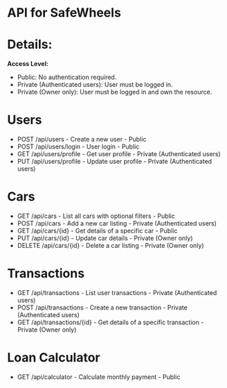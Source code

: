 # API for SafeWheels


# Details:

**Access Level:**
- Public: No authentication required.
- Private (Authenticated users): User must be logged in.
- Private (Owner only): User must be logged in and own the resource.

# Users
- POST /api/users - Create a new user - Public
- POST /api/users/login - User login - Public
- GET /api/users/profile - Get user profile - Private (Authenticated users)
- PUT /api/users/profile - Update user profile - Private (Authenticated users)

# Cars
- GET /api/cars - List all cars with optional filters - Public
- POST /api/cars - Add a new car listing - Private (Authenticated users)
- GET /api/cars/{id} - Get details of a specific car - Public
- PUT /api/cars/{id} - Update car details - Private (Owner only)
- DELETE /api/cars/{id} - Delete a car listing - Private (Owner only)

# Transactions
- GET /api/transactions - List user transactions - Private (Authenticated users)
- POST /api/transactions - Create a new transaction - Private (Authenticated users)
- GET /api/transactions/{id} - Get details of a specific transaction - Private (Owner only)

# Loan Calculator
- GET /api/calculator - Calculate monthly payment - Public
